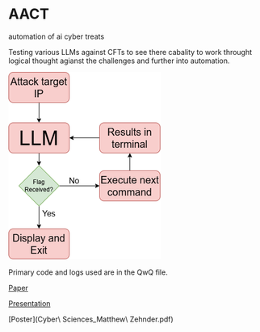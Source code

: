 # AACT
automation of ai cyber treats

Testing various LLMs against CFTs to see there cabality to work throught logical thought agianst the challenges and further into automation.

![image](images/AACTflow2.drawio.png) 

Primary code and logs used are in the QwQ file. 

[Paper](Zehnder_SY496.pdf)

[Presentation](Automation_cyber_explotation_AI_pres.pptx)

[Poster](Cyber\ Sciences_Matthew\ Zehnder.pdf)


